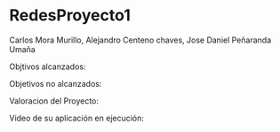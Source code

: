 # RedesProyecto1
Carlos Mora Murillo, Alejandro Centeno chaves, Jose Daniel Peñaranda Umaña

Objtivos alcanzados:

Objetivos no alcanzados:                 

Valoracion del Proyecto:

Video de su aplicación en ejecución:
